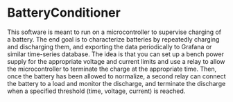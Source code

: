 # BatteryConditioner

This software is meant to run on a microcontroller to supervise charging of a battery. The end goal is to characterize batteries by repeatedly charging and discharging them, and exporting the data periodically to Grafana or similar time-series database. The idea is that you can set up a bench power supply for the appropriate voltage and current limits and use a relay to allow the microcontroller to terminate the charge at the appropriate time. Then, once the battery has been allowed to normalize, a second relay can connect the battery to a load and monitor the discharge, and terminate the discharge when a specified threshold (time, voltage, current) is reached. 

